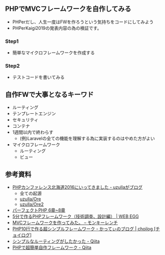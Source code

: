 ## PHPでMVCフレームワークを自作してみる

- PHPerだし、人生一度はFWを作ろうという気持ちをコードにしてみよう
- PHPerKaigi2019の発表内容の為の検証です。

### Step1

- 簡単なマイクロフレームワークを作成する

### Step2

- テストコードを書いてみる

## 自作FWで大事となるキーワド

- ルーティング
- テンプレートエンジン
- セキュリティ
- コンテナ
- 1週間以内で終わらす
  - (例)Laravelの全ての機能を理解する為に実装するのはやめた方がよい
- マイクロフレームワーク
  - ルーティング
  - ビュー

## 参考資料

- [PHPカンファレンス北海道2016にいってきました - uzullaがブログ](https://uzulla.hateblo.jp/entry/2016/05/04/000824)
  - 全ての起源
  - [uzulla/Ore](https://github.com/uzulla/Ore)
  - [uzulla/Ore2](https://github.com/uzulla/Ore2)
- [パーフェクトPHP 6章~8章](https://gihyo.jp/dp/ebook/2014/978-4-7741-6756-5)
- [5分で作るPHPフレームワーク（技術調査、設計編） | WEB EGG](https://blog.leko.jp/post/how-to-implement-framework-with-php-in-5-minutes/)
- [MVCフレームワークを作ってみた。 – モンキーレンチ](https://2inc.org/blog/2011/06/29/710/)
- [PHP10行で作る超シンプルフレームワーク - かってぃのブログ | choilog [チョイログ]](http://choilog.com/katty0324/blog/6)
- [シンプルなルーティングがしたかった - Qiita](https://qiita.com/tadsan/items/bcaa14504d0ecdd9e096)
- [PHPで超簡単自作フレームワーク - Qiita](https://qiita.com/kahirokunn/items/175b82295ab683ffb624)